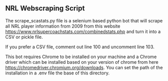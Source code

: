 ## NRL Webscraping Script

The scrape_scastats.py file is a selenium based python bot that will scrape all NRL player information from 2009 from this website https://www.nrlsupercoachstats.com/combinedstats.php and turn it into a CSV or pickle file.

If you prefer a CSV file, comment out line 100 and uncomment line 103.

This bot requires Chrome to be installed on your machine and a Chrome driver which can be installed based on your version of chrome from here https://chromedriver.chromium.org/downloads. You can set the path of the installation in a .env file the base of this directory.

